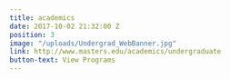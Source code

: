 ```yaml
---
title: academics
date: 2017-10-02 21:32:00 Z
position: 3
image: "/uploads/Undergrad_WebBanner.jpg"
link: http://www.masters.edu/academics/undergraduate
button-text: View Programs
---
```


